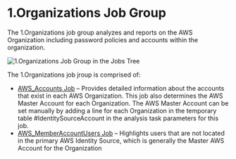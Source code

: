 # 1.Organizations Job Group

The 1.Organizations job group analyzes and reports on the AWS Organization including password
policies and accounts within the organization.

![1.Organizations Job Group in the Jobs Tree](/img/product_docs/accessanalyzer/12.0/admin/hostmanagement/jobstree.webp)

The 1.Organizations job jroup is comprised of:

- [AWS_Accounts Job](/docs/accessanalyzer/12.0/solutions/aws/organizations/aws_accounts.md) – Provides detailed information about the accounts that exist
  in each AWS Organization. This job also determines the AWS Master Account for each Organization.
  The AWS Master Account can be set manually by adding a line for each Organization in the temporary
  table #IdentitySourceAccount in the analysis task parameters for this job.
- [AWS_MemberAccountUsers Job](/docs/accessanalyzer/12.0/solutions/aws/organizations/aws_memberaccountusers.md) – Highlights users that are not located in
  the primary AWS Identity Source, which is generally the Master AWS Account for the Organization
